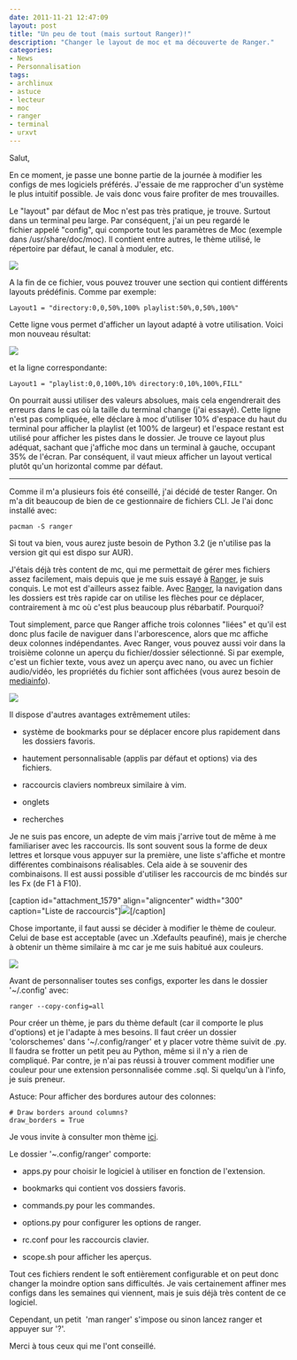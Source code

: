 ```yaml
---
date: 2011-11-21 12:47:09
layout: post
title: "Un peu de tout (mais surtout Ranger)!"
description: "Changer le layout de moc et ma découverte de Ranger."
categories:
- News
- Personnalisation
tags:
- archlinux
- astuce
- lecteur
- moc
- ranger
- terminal
- urxvt
---
```


Salut,

En ce moment, je passe une bonne partie de la journée à modifier les configs de mes logiciels préférés. J'essaie de me rapprocher d'un système le plus intuitif possible. Je vais donc vous faire profiter de mes trouvailles.

Le "layout" par défaut de Moc n'est pas très pratique, je trouve. Surtout dans un terminal peu large. Par conséquent, j'ai un peu regardé le fichier appelé "config", qui comporte tout les paramètres de Moc (exemple dans /usr/share/doc/moc). Il contient entre autres, le thème utilisé, le répertoire par défaut, le canal à moduler, etc.

<!-- more -->

<img class="imgcenter" src="http://linuxien.legtux.org/uploads/images/2011/10/mocdefaut.png">

A la fin de ce fichier, vous pouvez trouver une section qui contient différents layouts prédéfinis. Comme par exemple:

	Layout1 = "directory:0,0,50%,100% playlist:50%,0,50%,100%"

Cette ligne vous permet d'afficher un layout adapté à votre utilisation. Voici mon nouveau résultat:

[<img class="imgcenter" src="http://linuxien.legtux.org/uploads/images/2011/11/mocperso.png 700 288">](http://linuxien.legtux.org/uploads/images/2011/11/mocperso.png)



et la ligne correspondante:

	Layout1 = "playlist:0,0,100%,10% directory:0,10%,100%,FILL"

On pourrait aussi utiliser des valeurs absolues, mais cela engendrerait des erreurs dans le cas où la taille du terminal change (j'ai essayé).
Cette ligne n'est pas compliquée, elle déclare à moc d'utiliser 10% d'espace du haut du terminal pour afficher la playlist (et 100% de largeur) et l'espace restant est utilisé pour afficher les pistes dans le dossier. Je trouve ce layout plus adéquat, sachant que j'affiche moc dans un terminal à gauche, occupant 35% de l'écran. Par conséquent, il vaut mieux afficher un layout vertical plutôt qu'un horizontal comme par défaut.

--------------------------------------------------------------------

Comme il m'a plusieurs fois été conseillé, j'ai décidé de tester Ranger. On m'a dit beaucoup de bien de ce gestionnaire de fichiers CLI. Je l'ai donc installé avec:

	pacman -S ranger

Si tout va bien, vous aurez juste besoin de Python 3.2 (je n'utilise pas la version git qui est dispo sur AUR).

J'étais déjà très content de mc, qui me permettait de gérer mes fichiers assez facilement, mais depuis que je me suis essayé à [Ranger](http://ranger.nongnu.org/), je suis conquis. Le mot est d'ailleurs assez faible. Avec [Ranger](http://ranger.nongnu.org/), la navigation dans les dossiers est très rapide car on utilise les flèches pour ce déplacer, contrairement à mc où c'est plus beaucoup plus rébarbatif. Pourquoi?

Tout simplement, parce que Ranger affiche trois colonnes "liées" et qu'il est donc plus facile de naviguer dans l'arborescence, alors que mc affiche deux colonnes indépendantes. Avec Ranger, vous pouvez aussi voir dans la troisième colonne un aperçu du fichier/dossier sélectionné. Si par exemple, c'est un fichier texte, vous avez un aperçu avec nano, ou avec un fichier audio/vidéo, les propriétés du fichier sont affichées (vous aurez besoin de [mediainfo](http://mediainfo.sourceforge.net/en)).

[<img class="imgcenter" src="http://linuxien.legtux.org/uploads/images/2011/11/rangeraperçu.png">](http://linuxien.legtux.org/uploads/images/2011/11/rangeraperçu.png)

Il dispose d'autres avantages extrêmement utiles:

  * système de bookmarks pour se déplacer encore plus rapidement dans les dossiers favoris.

  * hautement personnalisable (applis par défaut et options) via des fichiers.

  * raccourcis claviers nombreux similaire à vim.

  * onglets

  * recherches

Je ne suis pas encore, un adepte de vim mais j'arrive tout de même à me familiariser avec les raccourcis. Ils sont souvent sous la forme de deux lettres et lorsque vous appuyer sur la première, une liste s'affiche et montre différentes combinaisons réalisables. Cela aide à se souvenir des combinaisons. Il est aussi possible d'utiliser les raccourcis de mc bindés sur les Fx (de F1 à F10).

[caption id="attachment_1579" align="aligncenter" width="300" caption="Liste de raccourcis"][![](http://tetedulinuxien.fr/wp-content/uploads/2011/11/raccourcis-300x127.png)](http://tetedulinuxien.fr/wp-content/uploads/2011/11/raccourcis.png)[/caption]

Chose importante, il faut aussi se décider à modifier le thème de couleur. Celui de base est acceptable (avec un .Xdefaults peaufiné), mais je cherche à obtenir un thème similaire à mc car je me suis habitué aux couleurs.

<img class="imgcenter" src="http://linuxien.legtux.org/uploads/images/2011/11/color.png">

Avant de personnaliser toutes ses configs, exporter les dans le dossier '~/.config' avec:

	ranger --copy-config=all

Pour créer un thème, je pars du thème default (car il comporte le plus d'options) et je l'adapte à mes besoins. Il faut créer un dossier 'colorschemes' dans '~/.config/ranger' et y placer votre thème suivit de .py. Il faudra se frotter un petit peu au Python, même si il n'y a rien de compliqué. Par contre, je n'ai pas réussi à trouver comment modifier une couleur pour une extension personnalisée comme .sql. Si quelqu'un à l'info, je suis preneur.

Astuce: Pour afficher des bordures autour des colonnes:

	# Draw borders around columns?
	draw_borders = True

Je vous invite à consulter mon thème [ici](https://github.com/Ypnose/Madfiles/blob/master/ranger/colorschemes/spacecolor.py).

Le dossier '~.config/ranger' comporte:

  * apps.py pour choisir le logiciel à utiliser en fonction de l'extension.

  * bookmarks qui contient vos dossiers favoris.

  * commands.py pour les commandes.

  * options.py pour configurer les options de ranger.

  * rc.conf pour les raccourcis clavier.

  * scope.sh pour afficher les aperçus.

Tout ces fichiers rendent le soft entièrement configurable et on peut donc changer la moindre option sans difficultés. Je vais certainement affiner mes configs dans les semaines qui viennent, mais je suis déjà très content de ce logiciel.

Cependant, un petit  'man ranger' s'impose ou sinon lancez ranger et appuyer sur '?'.

Merci à tous ceux qui me l'ont conseillé.
